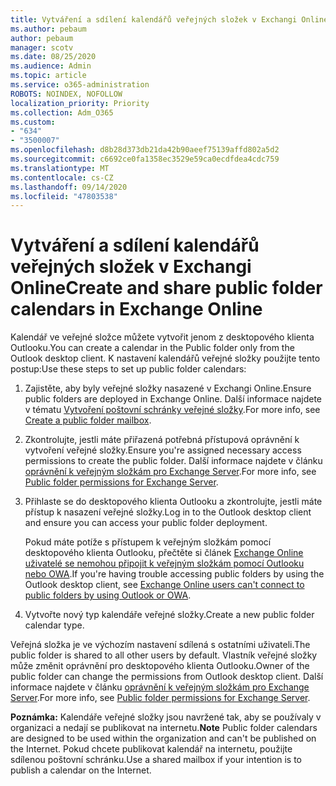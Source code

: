 ```yaml
---
title: Vytváření a sdílení kalendářů veřejných složek v Exchangi Online
ms.author: pebaum
author: pebaum
manager: scotv
ms.date: 08/25/2020
ms.audience: Admin
ms.topic: article
ms.service: o365-administration
ROBOTS: NOINDEX, NOFOLLOW
localization_priority: Priority
ms.collection: Adm_O365
ms.custom:
- "634"
- "3500007"
ms.openlocfilehash: d8b28d373db21da42b90aeef75139affd802a5d2
ms.sourcegitcommit: c6692ce0fa1358ec3529e59ca0ecdfdea4cdc759
ms.translationtype: MT
ms.contentlocale: cs-CZ
ms.lasthandoff: 09/14/2020
ms.locfileid: "47803538"
---
```

# <a name="create-and-share-public-folder-calendars-in-exchange-online"></a><span data-ttu-id="54491-102">Vytváření a sdílení kalendářů veřejných složek v Exchangi Online</span><span class="sxs-lookup"><span data-stu-id="54491-102">Create and share public folder calendars in Exchange Online</span></span>

<span data-ttu-id="54491-103">Kalendář ve veřejné složce můžete vytvořit jenom z desktopového klienta Outlooku.</span><span class="sxs-lookup"><span data-stu-id="54491-103">You can create a calendar in the Public folder only from the Outlook desktop client.</span></span> <span data-ttu-id="54491-104">K nastavení kalendářů veřejné složky použijte tento postup:</span><span class="sxs-lookup"><span data-stu-id="54491-104">Use these steps to set up public folder calendars:</span></span>

1. <span data-ttu-id="54491-105">Zajistěte, aby byly veřejné složky nasazené v Exchangi Online.</span><span class="sxs-lookup"><span data-stu-id="54491-105">Ensure public folders are deployed in Exchange Online.</span></span> <span data-ttu-id="54491-106">Další informace najdete v tématu [Vytvoření poštovní schránky veřejné složky](https://docs.microsoft.com/exchange/collaboration-exo/public-folders/create-public-folder-mailbox).</span><span class="sxs-lookup"><span data-stu-id="54491-106">For more info, see [Create a public folder mailbox](https://docs.microsoft.com/exchange/collaboration-exo/public-folders/create-public-folder-mailbox).</span></span> 

2. <span data-ttu-id="54491-107">Zkontrolujte, jestli máte přiřazená potřebná přístupová oprávnění k vytvoření veřejné složky.</span><span class="sxs-lookup"><span data-stu-id="54491-107">Ensure you're assigned necessary access permissions to create the public folder.</span></span> <span data-ttu-id="54491-108">Další informace najdete v článku [oprávnění k veřejným složkám pro Exchange Server](https://support.microsoft.com/help/2573274/public-folder-permissions-for-exchange-server).</span><span class="sxs-lookup"><span data-stu-id="54491-108">For more info, see [Public folder permissions for Exchange Server](https://support.microsoft.com/help/2573274/public-folder-permissions-for-exchange-server).</span></span> 
  
3. <span data-ttu-id="54491-109">Přihlaste se do desktopového klienta Outlooku a zkontrolujte, jestli máte přístup k nasazení veřejné složky.</span><span class="sxs-lookup"><span data-stu-id="54491-109">Log in to the Outlook desktop client and ensure you can access your public folder deployment.</span></span>

    <span data-ttu-id="54491-110">Pokud máte potíže s přístupem k veřejným složkám pomocí desktopového klienta Outlooku, přečtěte si článek [Exchange Online uživatelé se nemohou připojit k veřejným složkám pomocí Outlooku nebo OWA](https://aka.ms/pfcte).</span><span class="sxs-lookup"><span data-stu-id="54491-110">If you're having trouble accessing public folders by using the Outlook desktop client, see [Exchange Online users can't connect to public folders by using Outlook or OWA](https://aka.ms/pfcte).</span></span>

4. <span data-ttu-id="54491-111">Vytvořte nový typ kalendáře veřejné složky.</span><span class="sxs-lookup"><span data-stu-id="54491-111">Create a new public folder calendar type.</span></span>

<span data-ttu-id="54491-112">Veřejná složka je ve výchozím nastavení sdílená s ostatními uživateli.</span><span class="sxs-lookup"><span data-stu-id="54491-112">The public folder is shared to all other users by default.</span></span> <span data-ttu-id="54491-113">Vlastník veřejné složky může změnit oprávnění pro desktopového klienta Outlooku.</span><span class="sxs-lookup"><span data-stu-id="54491-113">Owner of the public folder can change the permissions from Outlook desktop client.</span></span> <span data-ttu-id="54491-114">Další informace najdete v článku [oprávnění k veřejným složkám pro Exchange Server](https://support.microsoft.com/help/2573274/public-folder-permissions-for-exchange-server).</span><span class="sxs-lookup"><span data-stu-id="54491-114">For more info, see [Public folder permissions for Exchange Server](https://support.microsoft.com/help/2573274/public-folder-permissions-for-exchange-server).</span></span>

<span data-ttu-id="54491-115">**Poznámka:** Kalendáře veřejné složky jsou navržené tak, aby se používaly v organizaci a nedají se publikovat na internetu.</span><span class="sxs-lookup"><span data-stu-id="54491-115">**Note** Public folder calendars are designed to be used within the organization and can't be published on the Internet.</span></span> <span data-ttu-id="54491-116">Pokud chcete publikovat kalendář na internetu, použijte sdílenou poštovní schránku.</span><span class="sxs-lookup"><span data-stu-id="54491-116">Use a shared mailbox if your intention is to publish a calendar on the  Internet.</span></span>